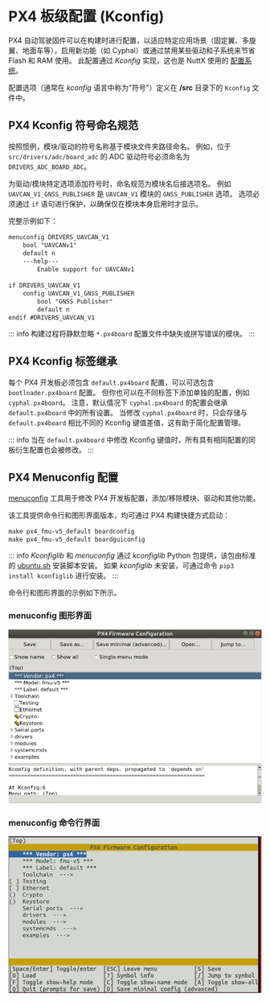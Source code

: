 # PX4 板级配置 (Kconfig)

PX4 自动驾驶固件可以在构建时进行配置，以适应特定应用场景（固定翼、多旋翼、地面车等），启用新功能（如 Cyphal）或通过禁用某些驱动和子系统来节省 Flash 和 RAM 使用。
此配置通过 _Kconfig_ 实现，这也是 NuttX 使用的 [配置系统](../hardware/porting_guide_nuttx.md#nuttx-menuconfig-setup)。

配置选项（通常在 _kconfig_ 语言中称为"符号"）定义在 **/src** 目录下的 `Kconfig` 文件中。

## PX4 Kconfig 符号命名规范

按照惯例，模块/驱动的符号名称基于模块文件夹路径命名。
例如，位于 `src/drivers/adc/board_adc` 的 ADC 驱动符号必须命名为 `DRIVERS_ADC_BOARD_ADC`。

为驱动/模块特定选项添加符号时，命名规范为模块名后接选项名。
例如 `UAVCAN_V1_GNSS_PUBLISHER` 是 `UAVCAN_V1` 模块的 `GNSS_PUBLISHER` 选项。
选项必须通过 `if` 语句进行保护，以确保仅在模块本身启用时才显示。

完整示例如下：

```
menuconfig DRIVERS_UAVCAN_V1
    bool "UAVCANv1"
    default n
    ---help---
        Enable support for UAVCANv1

if DRIVERS_UAVCAN_V1
    config UAVCAN_V1_GNSS_PUBLISHER
        bool "GNSS Publisher"
        default n
endif #DRIVERS_UAVCAN_V1
```

::: info
构建过程将静默忽略 `*.px4board` 配置文件中缺失或拼写错误的模块。
:::

## PX4 Kconfig 标签继承

每个 PX4 开发板必须包含 `default.px4board` 配置，可以可选包含 `bootloader.px4board` 配置。
但你也可以在不同标签下添加单独的配置，例如 `cyphal.px4board`。
注意，默认情况下 `cyphal.px4board` 的配置会继承 `default.px4board` 中的所有设置。
当修改 `cyphal.px4board` 时，只会存储与 `default.px4board` 相比不同的 Kconfig 键值差值，这有助于简化配置管理。

::: info
当在 `default.px4board` 中修改 Kconfig 键值时，所有具有相同配置的同板衍生配置也会被修改。
:::

## PX4 Menuconfig 配置

[menuconfig](https://pypi.org/project/kconfiglib/#menuconfig-interfaces) 工具用于修改 PX4 开发板配置，添加/移除模块、驱动和其他功能。

该工具提供命令行和图形界面版本，均可通过 PX4 构建快捷方式启动：

```
make px4_fmu-v5_default boardconfig
make px4_fmu-v5_default boardguiconfig
```

::: info
_Kconfiglib_ 和 _menuconfig_ 通过 _kconfiglib_ Python 包提供，该包由标准的 [ubuntu.sh](https://github.com/PX4/PX4-Autopilot/blob/main/Tools/setup/ubuntu.sh) 安装脚本安装。
如果 _kconfiglib_ 未安装，可通过命令 `pip3 install kconfiglib` 进行安装。
:::

命令行和图形界面的示例如下所示。

### menuconfig 图形界面

![menuconfig GUI interface](../../assets/hardware/kconfig-menuconfig.png)

### menuconfig 命令行界面

![menuconfig command line interface](../../assets/hardware/kconfig-guiconfig.png)